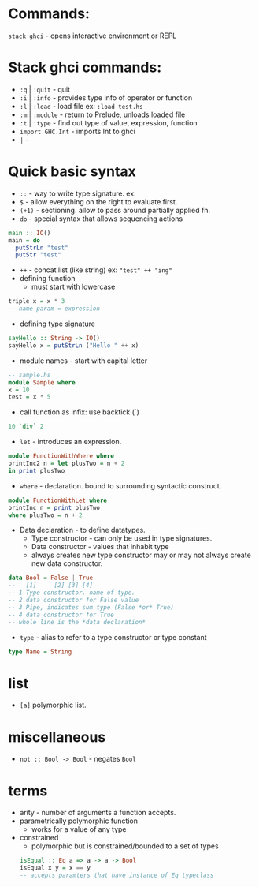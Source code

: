 # Commands:
`stack ghci` - opens interactive environment or REPL
# Stack ghci commands: 
* `:q` | `:quit`    - quit
* `:i` | `:info`    - provides type info of operator or function
* `:l` | `:load`    - load file ex: `:load test.hs`
* `:m` | `:module`  - return to Prelude, unloads loaded file
* `:t` | `:type`    - find out type of value, expression, function
* `import GHC.Int`  - imports Int to ghci
* `` | `` - 
# Quick basic syntax
* `::`    - way to write type signature. ex:
* `$`     - allow everything on the right to evaluate first.
* `(+1)`  - sectioning. allow to pass around partially applied fn.
* `do`    - special syntax that allows sequencing actions
```haskell
main :: IO()
main = do
  putStrLn "test"
  putStr "test"
```
* `++`    - concat list (like string) ex: `"test" ++ "ing"`
* defining function
   - must start with lowercase
```haskell
triple x = x * 3
-- name param = expression
```
* defining type signature
```haskell
sayHello :: String -> IO()
sayHello x = putStrLn ("Hello " ++ x)
```
* module names - start with capital letter
```haskell
-- sample.hs
module Sample where
x = 10
test = x * 5
```
* call function as infix: use backtick (`)
```haskell
10 `div` 2
```
* `let`   - introduces an expression.
```haskell
module FunctionWithWhere where
printInc2 n = let plusTwo = n + 2
in print plusTwo
```
* `where` - declaration. bound to surrounding syntactic construct.
```haskell
module FunctionWithLet where
printInc n = print plusTwo
where plusTwo = n + 2
```
* Data declaration - to define datatypes.
  * Type constructor - can only be used in type signatures.
  * Data constructor - values that inhabit type
  * always creates new type constructor may or may not always create new data constructor.
```haskell
data Bool = False | True
--   [1]     [2] [3] [4]
-- 1 Type constructor. name of type.
-- 2 data constructor for False value
-- 3 Pipe, indicates sum type (False *or* True)
-- 4 data constructor for True
-- whole line is the *data declaration*
```
* `type` - alias to refer to a type constructor or type constant
```haskell
type Name = String
```

# list
* `[a]` polymorphic list.

# miscellaneous
* `not :: Bool -> Bool` - negates `Bool`

# terms
* arity - number of arguments a function accepts.
* parametrically polymorphic function
  * works for a value of any type
* constrained
  * polymorphic but is constrained/bounded to a set of types
  ```haskell
  isEqual :: Eq a => a -> a -> Bool
  isEqual x y = x == y
  -- accepts paramters that have instance of Eq typeclass
  ```